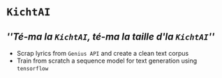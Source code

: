 # __`KichtAI`__
## *''Té-ma la `KichtAI`, té-ma la taille d'la `KichtAI`''*

- Scrap lyrics from `Genius API` and create a clean text corpus
- Train from scratch a sequence model for text generation using `tensorflow`

